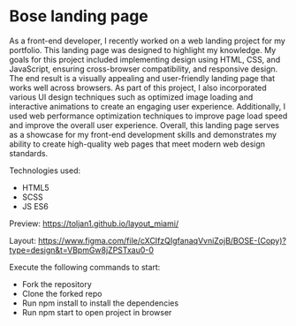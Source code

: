 # Bose landing page

As a front-end developer, I recently worked on a web landing project for my portfolio. This landing page was designed to highlight my knowledge. My goals for this project included implementing design using HTML, CSS, and JavaScript, ensuring cross-browser compatibility, and responsive design. The end result is a visually appealing and user-friendly landing page that works well across browsers. As part of this project, I also incorporated various UI design techniques such as optimized image loading and interactive animations to create an engaging user experience. Additionally, I used web performance optimization techniques to improve page load speed and improve the overall user experience. Overall, this landing page serves as a showcase for my front-end development skills and demonstrates my ability to create high-quality web pages that meet modern web design standards.

Technologies used:
  - HTML5
  - SCSS
  - JS ES6

Preview:
  https://toljan1.github.io/layout_miami/

Layout:
  https://www.figma.com/file/cXCIfzQIgfanaqVvniZojB/BOSE-(Copy)?type=design&t=VBpmGw8jZPSTxau0-0

Execute the following commands to start:
  - Fork the repository
  - Clone the forked repo
  - Run npm install to install the dependencies
  - Run npm start to open project in browser
  

